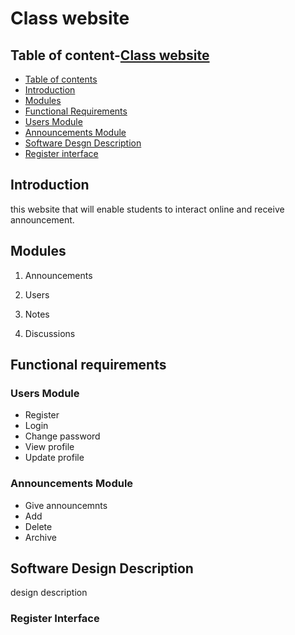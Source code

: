 # Class website

## Table of content-[Class website](#class-website)
  - [Table of contents](#table-of-content)
  - [Introduction](#introduction)
  - [Modules](#modules)
  - [Functional Requirements](#functional-requirements)
   - [Users Module](#users-module)
   - [Announcements Module](#announcements-module)
  - [Software Desgn Description](#software-desgn-description)
  - [Register interface](#register-interface)

  ## Introduction

  this website that will enable students to interact online and receive announcement.

  ## Modules

  1. Announcements

  2. Users

  3. Notes

  4. Discussions

  ## Functional requirements

  ### Users Module
  
  - Register
  - Login
  - Change password
  - View profile
  - Update profile

  ### Announcements Module
  - Give announcemnts
  - Add
  - Delete
  - Archive

  ## Software Design Description
  design description

  ### Register Interface






